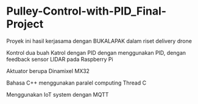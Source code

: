 # Pulley-Control-with-PID_Final-Project
Proyek ini hasil kerjasama dengan BUKALAPAK dalam riset delivery drone

Kontrol dua buah Katrol dengan PID dengan menggunakan PID, dengan feedback sensor LIDAR pada Raspberry Pi

Aktuator berupa Dinamixel MX32

Bahasa C++ menggunakan paralel computing Thread C

Menggunakan IoT system dengan MQTT
